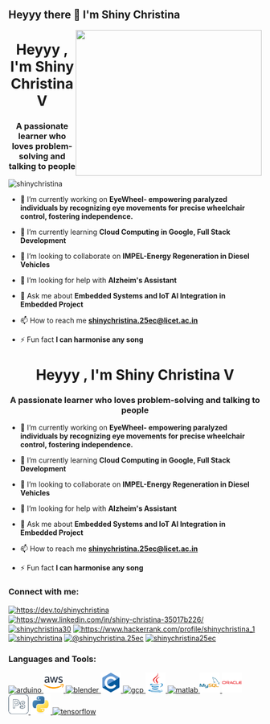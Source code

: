 ## Heyyy there	💟 I'm Shiny Christina

<img align="right" width="370" height="290" src="https://i.pinimg.com/originals/47/f0/34/47f0342cec72b800463bf003eac1257e.gif">

<h1 align="center">Heyyy , I'm Shiny Christina V</h1>
<h3 align="center">A passionate learner who loves problem-solving and talking to people</h3>

<p align="left"> <img src="https://komarev.com/ghpvc/?username=shinychristina&label=Profile%20views&color=0e75b6&style=flat" alt="shinychristina" /> </p>


- 🔭 I’m currently working on **EyeWheel- empowering paralyzed individuals by recognizing eye movements for precise wheelchair control, fostering independence.**

- 🌱 I’m currently learning **Cloud Computing in Google, Full Stack Development**

- 👯 I’m looking to collaborate on **IMPEL-Energy Regeneration in Diesel Vehicles**

- 🤝 I’m looking for help with **Alzheim's Assistant**

- 💬 Ask me about **Embedded Systems and IoT AI Integration in Embedded Project**

- 📫 How to reach me **shinychristina.25ec@licet.ac.in**

- ⚡ Fun fact **I can harmonise any song**

<h1 align="center">Heyyy , I'm Shiny Christina V</h1>
<h3 align="center">A passionate learner who loves problem-solving and talking to people</h3>

- 🔭 I’m currently working on **EyeWheel- empowering paralyzed individuals by recognizing eye movements for precise wheelchair control, fostering independence.**

- 🌱 I’m currently learning **Cloud Computing in Google, Full Stack Development**

- 👯 I’m looking to collaborate on **IMPEL-Energy Regeneration in Diesel Vehicles**

- 🤝 I’m looking for help with **Alzheim's Assistant**

- 💬 Ask me about **Embedded Systems and IoT AI Integration in Embedded Project**

- 📫 How to reach me **shinychristina.25ec@licet.ac.in**

- ⚡ Fun fact **I can harmonise any song**

<h3 align="left">Connect with me:</h3>
<p align="left">
<a href="https://dev.to/https://dev.to/shinychristina" target="blank"><img align="center" src="https://raw.githubusercontent.com/rahuldkjain/github-profile-readme-generator/master/src/images/icons/Social/devto.svg" alt="https://dev.to/shinychristina" height="30" width="40" /></a>
<a href="https://linkedin.com/in/https://www.linkedin.com/in/shiny-christina-35017b226/" target="blank"><img align="center" src="https://raw.githubusercontent.com/rahuldkjain/github-profile-readme-generator/master/src/images/icons/Social/linked-in-alt.svg" alt="https://www.linkedin.com/in/shiny-christina-35017b226/" height="30" width="40" /></a>
<a href="https://instagram.com/shinychristina30" target="blank"><img align="center" src="https://raw.githubusercontent.com/rahuldkjain/github-profile-readme-generator/master/src/images/icons/Social/instagram.svg" alt="shinychristina30" height="30" width="40" /></a>
<a href="https://www.hackerrank.com/https://www.hackerrank.com/profile/shinychristina_1" target="blank"><img align="center" src="https://raw.githubusercontent.com/rahuldkjain/github-profile-readme-generator/master/src/images/icons/Social/hackerrank.svg" alt="https://www.hackerrank.com/profile/shinychristina_1" height="30" width="40" /></a>
<a href="https://www.leetcode.com/shinychristina" target="blank"><img align="center" src="https://raw.githubusercontent.com/rahuldkjain/github-profile-readme-generator/master/src/images/icons/Social/leet-code.svg" alt="shinychristina" height="30" width="40" /></a>
<a href="https://www.hackerearth.com/@shinychristina.25ec" target="blank"><img align="center" src="https://raw.githubusercontent.com/rahuldkjain/github-profile-readme-generator/master/src/images/icons/Social/hackerearth.svg" alt="@shinychristina.25ec" height="30" width="40" /></a>
<a href="https://auth.geeksforgeeks.org/user/shinychristina25ec" target="blank"><img align="center" src="https://raw.githubusercontent.com/rahuldkjain/github-profile-readme-generator/master/src/images/icons/Social/geeks-for-geeks.svg" alt="shinychristina25ec" height="30" width="40" /></a>
</p>

<h3 align="left">Languages and Tools:</h3>
<p align="left"> <a href="https://www.arduino.cc/" target="_blank" rel="noreferrer"> <img src="https://cdn.worldvectorlogo.com/logos/arduino-1.svg" alt="arduino" width="40" height="40"/> </a> <a href="https://aws.amazon.com" target="_blank" rel="noreferrer"> <img src="https://raw.githubusercontent.com/devicons/devicon/master/icons/amazonwebservices/amazonwebservices-original-wordmark.svg" alt="aws" width="40" height="40"/> </a> <a href="https://www.blender.org/" target="_blank" rel="noreferrer"> <img src="https://download.blender.org/branding/community/blender_community_badge_white.svg" alt="blender" width="40" height="40"/> </a> <a href="https://www.cprogramming.com/" target="_blank" rel="noreferrer"> <img src="https://raw.githubusercontent.com/devicons/devicon/master/icons/c/c-original.svg" alt="c" width="40" height="40"/> </a> <a href="https://cloud.google.com" target="_blank" rel="noreferrer"> <img src="https://www.vectorlogo.zone/logos/google_cloud/google_cloud-icon.svg" alt="gcp" width="40" height="40"/> </a> <a href="https://www.java.com" target="_blank" rel="noreferrer"> <img src="https://raw.githubusercontent.com/devicons/devicon/master/icons/java/java-original.svg" alt="java" width="40" height="40"/> </a> <a href="https://www.mathworks.com/" target="_blank" rel="noreferrer"> <img src="https://upload.wikimedia.org/wikipedia/commons/2/21/Matlab_Logo.png" alt="matlab" width="40" height="40"/> </a> <a href="https://www.mysql.com/" target="_blank" rel="noreferrer"> <img src="https://raw.githubusercontent.com/devicons/devicon/master/icons/mysql/mysql-original-wordmark.svg" alt="mysql" width="40" height="40"/> </a> <a href="https://www.oracle.com/" target="_blank" rel="noreferrer"> <img src="https://raw.githubusercontent.com/devicons/devicon/master/icons/oracle/oracle-original.svg" alt="oracle" width="40" height="40"/> </a> <a href="https://www.photoshop.com/en" target="_blank" rel="noreferrer"> <img src="https://raw.githubusercontent.com/devicons/devicon/master/icons/photoshop/photoshop-line.svg" alt="photoshop" width="40" height="40"/> </a> <a href="https://www.python.org" target="_blank" rel="noreferrer"> <img src="https://raw.githubusercontent.com/devicons/devicon/master/icons/python/python-original.svg" alt="python" width="40" height="40"/> </a> <a href="https://www.tensorflow.org" target="_blank" rel="noreferrer"> <img src="https://www.vectorlogo.zone/logos/tensorflow/tensorflow-icon.svg" alt="tensorflow" width="40" height="40"/> </a> </p>
